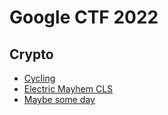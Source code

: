 # Google CTF 2022

## Crypto

* [Cycling](./CYCLING/)
* [Electric Mayhem CLS](./ELECTRIC%20MAYHEM%20CLS/)
* [Maybe some day](./May%20be%20some%20day/)